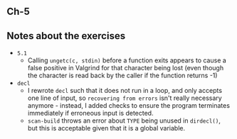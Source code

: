 Ch-5
---

## Notes about the exercises
* `5.1`
  * Calling `ungetc(c, stdin)` before a function exits appears to cause a false positive in Valgrind for that character being lost (even though the character is read back by the caller if the function returns -1)
* `decl`
  * I rewrote `decl` such that it does not run in a loop, and only accepts one line of input, so `recovering from errors` isn't really necessary anymore - instead, I added checks to ensure the program terminates immediately if erroneous input is detected.
  * `scan-build` throws an error about `TYPE` being unused in `dirdecl()`, but this is acceptable given that it is a global variable.
